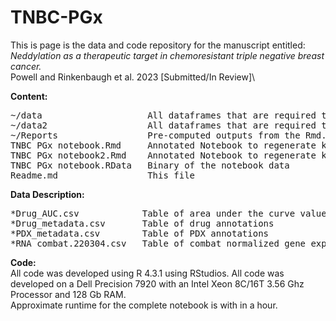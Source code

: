 # TNBC-PGx
This is page is the data and code repository for the manuscript entitled:\
*Neddylation as a therapeutic target in chemoresistant triple negative breast cancer.*\
Powell and Rinkenbaugh et al. 2023 [Submitted/In Review]\

**Content:**<br>
<pre>
~/data                    All dataframes that are required to run "TNBC PGx notebook.Rmd" and replicate primary analysis.
~/data2                   All dataframes that are required to run the "TNBC PGx notebook2.Rmd" and replicate analysis for validation/PEV time studies studies
~/Reports                 Pre-computed outputs from the Rmd. Interactive HTML files likely need to be downloaded before opening
TNBC PGx notebook.Rmd     Annotated Notebook to regenerate key figures
TNBC PGx notebook2.Rmd    Annotated Notebook to regenerate key figures for the validation/PEV time studies studies
TNBC PGx notebook.RData   Binary of the notebook data
Readme.md                 This file
</pre>

**Data Description:**<br>
<pre>
*Drug_AUC.csv            Table of area under the curve values for the in vitro high throughput screen
*Drug_metadata.csv       Table of drug annotations
*PDX_metadata.csv        Table of PDX annotations
*RNA_combat.220304.csv   Table of combat normalized gene expression values.
</pre>

**Code:**\
All code was developed using R 4.3.1 using RStudios. All code was developed on a Dell Precision 7920 with an Intel Xeon 8C/16T 3.56 Ghz Processor and 128 Gb RAM.\
Approximate runtime for the complete notebook is with in a hour.
